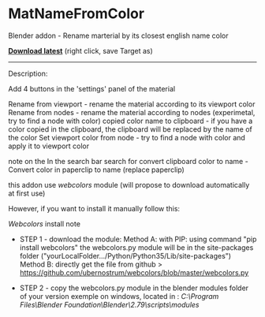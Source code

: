 # MatNameFromColor
Blender addon - Rename marterial by its closest english name color

**[Download latest](https://raw.githubusercontent.com/Pullusb/MatNameFromColor/master/MatNameFromColor.py)** (right click, save Target as)

--------

Description:

Add 4 buttons in the 'settings' panel of the material

Rename from viewport - rename the material according to its viewport color
Rename from nodes - rename the material according to nodes (experimetal, try to find a node with color)
copied color name to clipboard - if you have a color copied in the clipboard, the clipboard will be replaced by the name of the color
Set viewport color from node - try to find a node with color and apply it to viewport color

note on the
In the search bar search for 
convert clipboard color to name -  Convert color in paperclip to name (replace paperclip)

this addon use *webcolors* module (will propose to download automatically at first use)

However, if you want to install it manually follow this:

*Webcolors* install note
- STEP 1 - download the module:
Method A: with PIP: using command "pip install webcolors"
the webcolors.py module will be in the site-packages folder ("yourLocalFolder.../Python/Python35/Lib/site-packages")
Method B: directly get the file from github > https://github.com/ubernostrum/webcolors/blob/master/webcolors.py
 
- STEP 2 - copy the webcolors.py module in the blender modules folder of your version
exemple on windows, located in : *C:\Program Files\Blender Foundation\Blender\2.79\scripts\modules*
